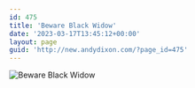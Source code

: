 ```yaml
---
id: 475
title: 'Beware Black Widow'
date: '2023-03-17T13:45:12+00:00'
layout: page
guid: 'http://new.andydixon.com/?page_id=475'
---
```


![Beware Black Widow](https://i0.wp.com/assets.g8x2.ldn.idrivee2-23.com/posters/Beware%20Black%20Widow%2001.jpg?w=1200&ssl=1 "Beware Black Widow")